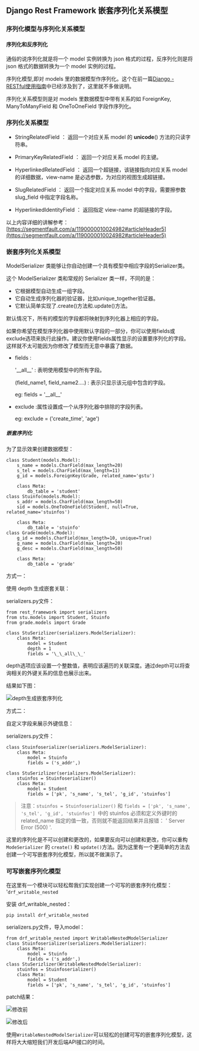 ## Django Rest Framework 嵌套序列化关系模型

### 序列化模型与序列化关系模型

#### 序列化和反序列化

通俗的说序列化就是将一个 model 实例转换为 json 格式的过程，反序列化则是将 json 格式的数据转换为一个 model 实例的过程。

序列化模型,即对 models 里的数据模型作序列化。这个在前一篇[Django - RESTful使用指南](https://github.com/zhang15780/duo/blob/master/Django/django_restful_use1.md)中已经涉及到了，这里就不多做说明。

序列化关系模型则是对 models 里数据模型中带有关系的如 ForeignKey, ManyToManyField 和 OneToOneField 字段作序列化。

### 序列化关系模型

- StringRelatedField ： 返回一个对应关系 model 的 __unicode__() 方法的只读字符串。

- PrimaryKeyRelatedField ： 返回一个对应关系 model 的主键。

- HyperlinkedRelatedField ： 返回一个超链接，该链接指向对应关系 model 的详细数据，view-name 是必选参数，为对应的视图生成超链接。

- SlugRelatedField ： 返回一个指定对应关系 model 中的字段，需要擦参数 slug_field 中指定字段名称。

- HyperlinkedIdentityField ： 返回指定 view-name 的超链接的字段。

以上内容详细的讲解参考：[https://segmentfault.com/a/1190000010024982#articleHeader5](https://segmentfault.com/a/1190000010024982#articleHeader5)

### 嵌套序列化关系模型

ModelSerializer 类能够让你自动创建一个具有模型中相应字段的Serializer类。

这个 ModelSerializer 类和常规的 Serializer 类一样，不同的是：

- 它根据模型自动生成一组字段。
- 它自动生成序列化器的验证器，比如unique_together验证器。
- 它默认简单实现了.create()方法和.update()方法。

默认情况下，所有的模型的字段都将映射到序列化器上相应的字段。

如果你希望在模型序列化器中使用默认字段的一部分，你可以使用fields或exclude选项来执行此操作。建议你使用fields属性显示的设置要序列化的字段。这样就不太可能因为你修改了模型而无意中暴露了数据。

- fields : 

	'\_\_all\_\_' : 表明使用模型中的所有字段。

	(field_name1, field_name2....) : 表示只显示该元组中包含的字段。

	eg: 
		fields = '\_\_all\_\_'

- exclude :属性设置成一个从序列化器中排除的字段列表。
	
	eg: exclude = ('create_time', 'age')

##### 嵌套序列化

为了显示效果创建数据模型：

	class Student(models.Model):
	    s_name = models.CharField(max_length=20)
	    s_tel = models.CharField(max_length=11)
	    g_id = models.ForeignKey(Grade, related_name='gstu')
	
	    class Meta:
	        db_table = 'student'
	class Stuinfo(models.Model):
	    s_addr = models.CharField(max_length=50)
	    sid = models.OneToOneField(Student, null=True, related_name='stuinfos')
	
	    class Meta:
	        db_table = 'stuinfo'
	class Grade(models.Model):
	    g_id = models.CharField(max_length=10, unique=True)
	    g_name = models.CharField(max_length=20)
	    g_desc = models.CharField(max_length=50)
	
	    class Meta:
	        db_table = 'grade'

方式一：

使用 depth 生成嵌套关联：

serializers.py文件：

	from rest_framework import serializers
	from stu.models import Student, Stuinfo
	from grade.models import Grade
	
	class StuSerizlizer(serializers.ModelSerializer):
	    class Meta:
	        model = Student
	        depth = 1
	        fields = '\_\_all\_\_'

depth选项应该设置一个整数值，表明应该遍历的关联深度。通过depth可以将查询相关的外键关系的信息也展示出来。

结果如下图：

![depth生成嵌套序列化](https://i.imgur.com/h61lkGv.png)

方式二：

自定义字段来展示外键信息：

serializers.py文件：

	class Stuinfoserializer(serializers.ModelSerializer):
	    class Meta:
	        model = Stuinfo
	        fields = ('s_addr',)

	class StuSerizlizer(serializers.ModelSerializer):
	    stuinfos = Stuinfoserializer()
	    class Meta:
	        model = Student
	        fields = ['pk', 's_name', 's_tel', 'g_id', 'stuinfos']

>注意：```stuinfos = Stuinfoserializer()``` 和 ```fields = ['pk', 's_name', 's_tel', 'g_id', 'stuinfos'] ```中的 stuinfos 必须和定义外键时的 related_name 指定的值一致，否则就不能返回结果并且报错： ' Server Error (500) '.

这里的序列化是不可以创建和更改的，如果要反向可以创建和更改，你可以重构 ```ModeSerializer``` 的 ```create()``` 和 ```update()```方法。因为这里有一个更简单的方法去创建一个可写嵌套序列化模型，所以就不做演示了。

### 可写嵌套序列化模型

在这里有一个模块可以轻松帮我们实现创建一个可写的嵌套序列化模型： '```drf_writable_nested```

安装 drf_writable_nested：

	pip install drf_writable_nested

serializers.py文件，导入model：

	from drf_writable_nested import WritableNestedModelSerializer
	class Stuinfoserializer(serializers.ModelSerializer):
	    class Meta:
	        model = Stuinfo
	        fields = ('s_addr',)
	class StuSerizlizer(WritableNestedModelSerializer):
	    stuinfos = Stuinfoserializer()
	    class Meta:
	        model = Student
	        fields = ['pk', 's_name', 's_tel', 'g_id', 'stuinfos']

patch结果：

![修改前](https://i.imgur.com/s339DVL.png)

![修改后](https://i.imgur.com/TBPNTzL.png)

使用```WritableNestedModelSerializer```可以轻松的创建可写的嵌套序列化模型，这样将大大缩短我们开发后端API接口的时间。